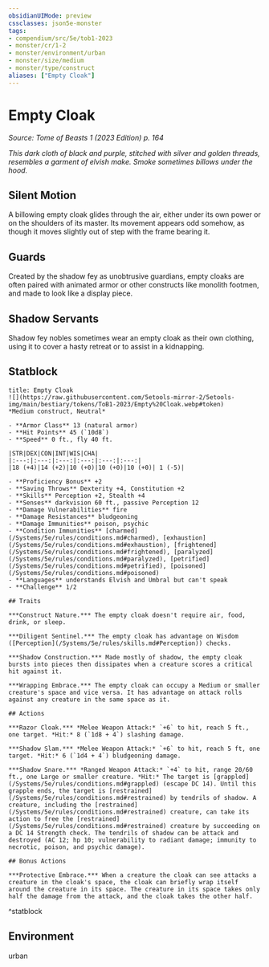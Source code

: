 ```yaml
---
obsidianUIMode: preview
cssclasses: json5e-monster
tags:
- compendium/src/5e/tob1-2023
- monster/cr/1-2
- monster/environment/urban
- monster/size/medium
- monster/type/construct
aliases: ["Empty Cloak"]
---
```

# Empty Cloak
*Source: Tome of Beasts 1 (2023 Edition) p. 164*  

*This dark cloth of black and purple, stitched with silver and golden threads, resembles a garment of elvish make. Smoke sometimes billows under the hood.*

## Silent Motion

A billowing empty cloak glides through the air, either under its own power or on the shoulders of its master. Its movement appears odd somehow, as though it moves slightly out of step with the frame bearing it.

## Guards

Created by the shadow fey as unobtrusive guardians, empty cloaks are often paired with animated armor or other constructs like monolith footmen, and made to look like a display piece.

## Shadow Servants

Shadow fey nobles sometimes wear an empty cloak as their own clothing, using it to cover a hasty retreat or to assist in a kidnapping.

## Statblock

```ad-statblock
title: Empty Cloak
![](https://raw.githubusercontent.com/5etools-mirror-2/5etools-img/main/bestiary/tokens/ToB1-2023/Empty%20Cloak.webp#token)
*Medium construct, Neutral*

- **Armor Class** 13 (natural armor)
- **Hit Points** 45 (`10d8`)
- **Speed** 0 ft., fly 40 ft.

|STR|DEX|CON|INT|WIS|CHA|
|:---:|:---:|:---:|:---:|:---:|:---:|
|18 (+4)|14 (+2)|10 (+0)|10 (+0)|10 (+0)| 1 (-5)|

- **Proficiency Bonus** +2
- **Saving Throws** Dexterity +4, Constitution +2
- **Skills** Perception +2, Stealth +4
- **Senses** darkvision 60 ft., passive Perception 12
- **Damage Vulnerabilities** fire
- **Damage Resistances** bludgeoning
- **Damage Immunities** poison, psychic
- **Condition Immunities** [charmed](/Systems/5e/rules/conditions.md#charmed), [exhaustion](/Systems/5e/rules/conditions.md#exhaustion), [frightened](/Systems/5e/rules/conditions.md#frightened), [paralyzed](/Systems/5e/rules/conditions.md#paralyzed), [petrified](/Systems/5e/rules/conditions.md#petrified), [poisoned](/Systems/5e/rules/conditions.md#poisoned)
- **Languages** understands Elvish and Umbral but can't speak
- **Challenge** 1/2

## Traits

***Construct Nature.*** The empty cloak doesn't require air, food, drink, or sleep.

***Diligent Sentinel.*** The empty cloak has advantage on Wisdom ([Perception](/Systems/5e/rules/skills.md#Perception)) checks.

***Shadow Construction.*** Made mostly of shadow, the empty cloak bursts into pieces then dissipates when a creature scores a critical hit against it.

***Wrapping Embrace.*** The empty cloak can occupy a Medium or smaller creature's space and vice versa. It has advantage on attack rolls against any creature in the same space as it.

## Actions

***Razor Cloak.*** *Melee Weapon Attack:* `+6` to hit, reach 5 ft., one target. *Hit:* 8 (`1d8 + 4`) slashing damage.

***Shadow Slam.*** *Melee Weapon Attack:* `+6` to hit, reach 5 ft, one target. *Hit:* 6 (`1d4 + 4`) bludgeoning damage.

***Shadow Snare.*** *Ranged Weapon Attack:* `+4` to hit, range 20/60 ft., one Large or smaller creature. *Hit:* The target is [grappled](/Systems/5e/rules/conditions.md#grappled) (escape DC 14). Until this grapple ends, the target is [restrained](/Systems/5e/rules/conditions.md#restrained) by tendrils of shadow. A creature, including the [restrained](/Systems/5e/rules/conditions.md#restrained) creature, can take its action to free the [restrained](/Systems/5e/rules/conditions.md#restrained) creature by succeeding on a DC 14 Strength check. The tendrils of shadow can be attack and destroyed (AC 12; hp 10; vulnerability to radiant damage; immunity to necrotic, poison, and psychic damage).

## Bonus Actions

***Protective Embrace.*** When a creature the cloak can see attacks a creature in the cloak's space, the cloak can briefly wrap itself around the creature in its space. The creature in its space takes only half the damage from the attack, and the cloak takes the other half.
```
^statblock

## Environment

urban